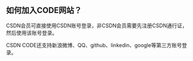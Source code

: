 ## 如何加入CODE网站？

CSDN会员可直接使用CSDN账号登录，非CSDN会员需要先注册CSDN通行证，然后使用该账号登录。

CSDN CODE还支持新浪微博、QQ、github、linkedin、google等第三方账号登录。